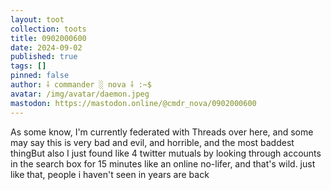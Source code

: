 ```yaml
---
layout: toot
collection: toots
title: 0902000600
date: 2024-09-02
published: true
tags: []
pinned: false
author: ⸸ commander ░ nova ⸸ :~$
avatar: /img/avatar/daemon.jpeg
mastodon: https://mastodon.online/@cmdr_nova/0902000600
---
```


As some know, I'm currently federated with Threads over here, and some may say this is very bad and evil, and horrible, and the most baddest thingBut also I just found like 4 twitter mutuals by looking through accounts in the search box for 15 minutes like an online no-lifer, and that's wild. just like that, people i haven't seen in years are back
